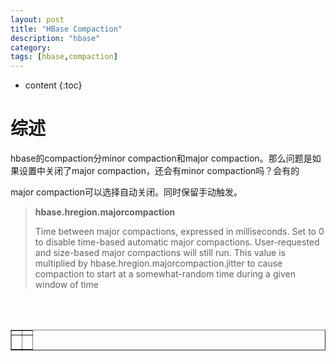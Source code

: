 ```yaml
---
layout: post
title: "HBase Compaction"
description: "hbase"
category: 
tags: [hbase,compaction]
---
```

* content
{:toc}


# 综述

hbase的compaction分minor compaction和major compaction。那么问题是如果设置中关闭了major compaction，还会有minor compaction吗？会有的





major compaction可以选择自动关闭。同时保留手动触发。

> **hbase.hregion.majorcompaction**
> 
> Time between major compactions, expressed in milliseconds. Set to 0 to disable time-based automatic major compactions. User-requested and size-based major compactions will still run. This value is multiplied by hbase.hregion.majorcompaction.jitter to cause compaction to start at a somewhat-random time during a given window of time



<div align="center"><table style="text-align: center; width: 100%;" border="1" cellpadding="1" cellspacing="1">

<tr>
<td><img src=""></td>
<td><img src=""></td>
</tr>

<tr>
<td><p><small><b> </b></small></p></td>
<td><p><small><b> </b></small></p></td>
</tr>

<br><br></table></div>